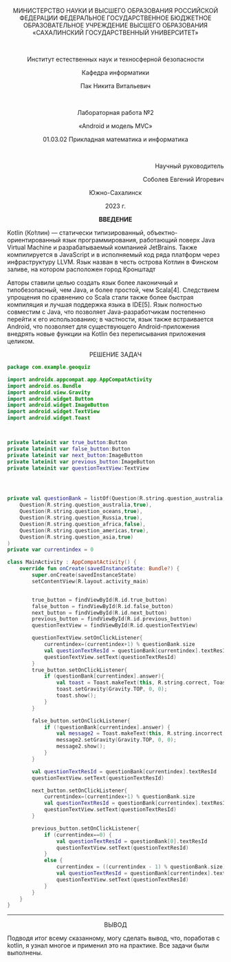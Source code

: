 <p align = "center">МИНИСТЕРСТВО НАУКИ И ВЫСШЕГО ОБРАЗОВАНИЯ
РОССИЙСКОЙ ФЕДЕРАЦИИ
ФЕДЕРАЛЬНОЕ ГОСУДАРСТВЕННОЕ БЮДЖЕТНОЕ
ОБРАЗОВАТЕЛЬНОЕ УЧРЕЖДЕНИЕ ВЫСШЕГО ОБРАЗОВАНИЯ
«САХАЛИНСКИЙ ГОСУДАРСТВЕННЫЙ УНИВЕРСИТЕТ»</p>
<br>
<p align = "center">Институт естественных наук и техносферной безопасности</p>
<p align = "center">Кафедра информатики</p>
<p align = "center">Пак Никита Витальевич</p>
<br>
<p align = "center">Лабораторная работа №2</p>
<p align = "center">«Android и модель MVC»</p>
<p align = "center">01.03.02 Прикладная математика и информатика</p>
<br>
<p align = "right" >Научный руководитель</p>
<p align = "right" >Соболев Евгений Игоревич</p>
<p align = "center" >Южно-Сахалинск</p>
<p align = "center" >2023 г.</p>
<p align = "center" ><b>ВВЕДЕНИЕ</b></p>
<p>Kotlin (Ко́тлин) — статически типизированный, объектно-ориентированный язык программирования, работающий поверх Java Virtual Machine и разрабатываемый компанией JetBrains. Также компилируется в JavaScript и в исполняемый код ряда платформ через инфраструктуру LLVM. Язык назван в честь острова Котлин в Финском заливе, на котором расположен город Кронштадт</p>
<p>Авторы ставили целью создать язык более лаконичный и типобезопасный, чем Java, и более простой, чем Scala[4]. Следствием упрощения по сравнению со Scala стали также более быстрая компиляция и лучшая поддержка языка в IDE[5]. Язык полностью совместим с Java, что позволяет Java-разработчикам постепенно перейти к его использованию; в частности, язык также встраивается Android, что позволяет для существующего Android-приложения внедрять новые функции на Kotlin без переписывания приложения целиком.</p>
<p align = "center" >РЕШЕНИЕ ЗАДАЧ</p>

```kotlin
package com.example.geoquiz

import androidx.appcompat.app.AppCompatActivity
import android.os.Bundle
import android.view.Gravity
import android.widget.Button
import android.widget.ImageButton
import android.widget.TextView
import android.widget.Toast



private lateinit var true_button:Button
private lateinit var false_button:Button
private lateinit var next_button:ImageButton
private lateinit var previous_button:ImageButton
private lateinit var questionTextView:TextView




private val questionBank = listOf(Question(R.string.question_australia,true),
    Question(R.string.question_australia,true),
    Question(R.string.question_oceans,true),
    Question(R.string.question_Russia,true),
    Question(R.string.question_africa,false),
    Question(R.string.question_americas,true),
    Question(R.string.question_asia,true)
)
private var currentindex = 0

class MainActivity : AppCompatActivity() {
    override fun onCreate(savedInstanceState: Bundle?) {
        super.onCreate(savedInstanceState)
        setContentView(R.layout.activity_main)


        true_button = findViewById(R.id.true_button)
        false_button = findViewById(R.id.false_button)
        next_button = findViewById(R.id.next_button)
        previous_button = findViewById(R.id.previous_button)
        questionTextView = findViewById(R.id.questionTextView)

        questionTextView.setOnClickListener{
            currentindex=(currentindex+1) % questionBank.size
            val questionTextResId = questionBank[currentindex].textResId
            questionTextView.setText(questionTextResId)
        }
        true_button.setOnClickListener{
            if (questionBank[currentindex].answer){
                val toast = Toast.makeText(this, R.string.correct, Toast.LENGTH_SHORT);
                toast.setGravity(Gravity.TOP, 0, 0);
                toast.show();
            }
        }

        false_button.setOnClickListener{
            if (!questionBank[currentindex].answer) {
                val message2 = Toast.makeText(this, R.string.incorrect, Toast.LENGTH_SHORT);
                message2.setGravity(Gravity.TOP, 0, 0);
                message2.show();
            }
        }

        val questionTextResId = questionBank[currentindex].textResId
        questionTextView.setText(questionTextResId)

        next_button.setOnClickListener{
            currentindex=(currentindex+1) % questionBank.size
            val questionTextResId = questionBank[currentindex].textResId
            questionTextView.setText(questionTextResId)
        }

        previous_button.setOnClickListener{
            if (currentindex==0) {
                val questionTextResId = questionBank[0].textResId
                questionTextView.setText(questionTextResId)
            }
            else {
                currentindex = ((currentindex - 1) % questionBank.size)
                val questionTextResId = questionBank[currentindex].textResId
                questionTextView.setText(questionTextResId)
            }
        }
    }
}


```
***
<p align = "center" >ВЫВОД</p>
<p>Подводя итог всему сказанному, могу сделать вывод, что, поработав c kotlin, я узнал многое и применил это на практике. Все задачи были выполнены.</p>
